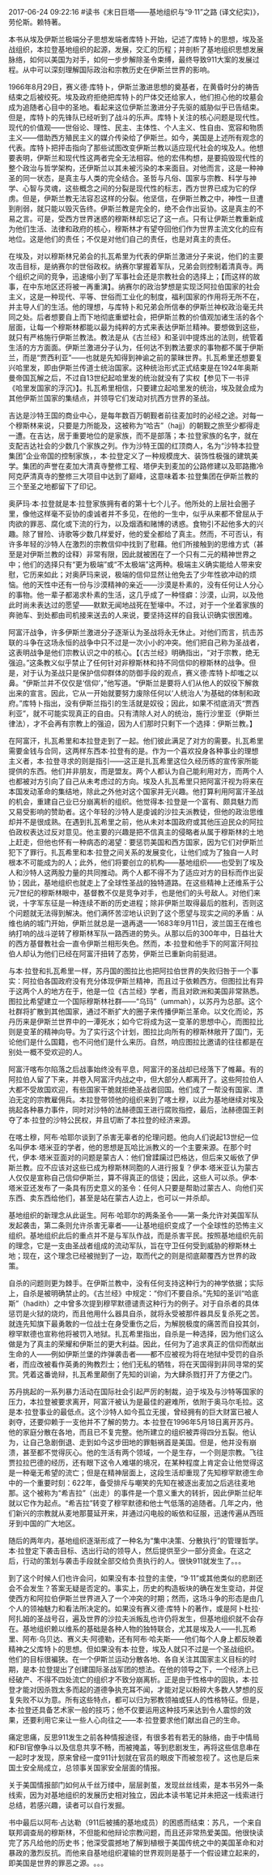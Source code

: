2017-06-24 09:22:16
#读书《末日巨塔——基地组织与“9·11”之路 (译文纪实)》，劳伦斯。赖特著。

本书从埃及伊斯兰极端分子思想发端者库特卜开始，记述了库特卜的思想，埃及圣战组织，本拉登基地组织的起源，发展，交汇的历程​；并剖析了基地组织思想发展脉络，如何以美国为对手，如何一步步解除圣令束缚，最终导致911大案的发展过程。从中可以深刻理解国际政治和宗教历史在伊斯兰世界的影响。

1966年8月29日，赛义德·库特卜，伊斯兰激进思想的奠基者，在黄昏时分的祷告结束之后被绞死。埃及政府拒绝把库特卜的尸体交还给家人，他们担心他的坟墓会成为追随者心目中的圣地。看起来这位伊斯兰激进分子先驱的威胁似乎已告结束。但是，库特卜的先锋队已经听到了战斗的乐声。​库特卜关注的核心问题是现代性。现代的价值观——世俗论、理性、民主、主体性、个人主义、性自由、宽容和物质主义——借助西方殖民主义的媒介传染给了伊斯兰。如今，美国是上述所有观念的代表。库特卜把抨击指向了那些试图改变伊斯兰教以适应现代社会的埃及人。他想要表明，伊斯兰和现代性这两者完全无法相容。他的宏伟构想，是要捣毁现代性的整个政治与哲学架构，还伊斯兰以其未被污染的本来面目。对他而言，这是一种神圣的同一状态，是真主与人类的完全结合。圣哲与凡俗、国家与宗教、科学与神学、心智与灵魂，这些概念之间的分裂是现代性的标志，西方世界已成为它的俘虏。但是，伊斯兰教无法容忍这样的分裂。他坚信，在伊斯兰教之中，神性一旦遭到削弱，就只能以毁灭告终。伊斯兰教是完全的，绝不会作出妥协。这是真主的不易之言。可是，受西方世界迷惑的穆斯林却忘记了这一点。只有让伊斯兰教重新成为他们生活、法律和政府的核心，穆斯林才有望夺回他们作为世界主流文化的应有地位。这是他们的责任；不仅是对他们自己的责任，也是对真主的责任。

在埃及，对以穆斯林兄弟会的扎瓦希里为代表的伊斯兰激进分子来说，他们的主要攻击目标，是纳赛尔的世俗政权。纳赛尔掌握着军队，兄弟会则控制着清真寺。两个组织之间的竞争，迅速缩小到了军事社会还是宗教社会的选择上；【而这样的故事，在中东地区还将被一再重演】。纳赛尔的政治梦想是实现泛阿拉伯国家的社会主义，这是一种现代、平等、世俗而工业化的制度，福利国家的作用将无所不在，并主导人们的生活。他的理想，与库特卜和兄弟会所信奉的伊斯兰神权政治毫无共同之处。后者想要自上而下地彻底重塑社会，把伊斯兰教的价值观加诸生活的各个层面，让每一个穆斯林都能以最为纯粹的方式来表达伊斯兰精神。要想做到这些，就只有严格施行伊斯兰教法。教法是从《古兰经》和圣训中提炼出的法则，统管着生活的方方面面。伊斯兰激进分子认为，任何达不到教法要求的事物都不属于伊斯兰，而是“贾西利亚”——也就是先知得到神谕之前的蒙昧世界。扎瓦希里还想要复兴哈里发，即由伊斯兰传道士统治国家。这种统治形式正式结束是在1924年奥斯曼帝国瓦解之后，不过自13世纪起哈里发的统治就没有了实权【参见下一书评《哈里发国家的浮沉》】。扎瓦希里相信，只要建立起哈里发的统治，埃及就会成为其他伊斯兰国家的集结点，并领导它们发动对抗西方世界的圣战。

吉达是沙特王国的商业中心，是每年数百万朝觐者前往麦加时的必经之途。对每一个穆斯林来说，只要是力所能及，这被称为“哈吉”（hajj）的朝觐之旅至少都得走一遭。在吉达，居于重要地位的是家族，而不是部落；本·拉登家族的名字，就在支配吉达社会的少数几个家族之列。​作为沙特王国的红顶商人，名为“沙特本拉登集团”企业帝国的控制家族，，本·拉登定义了一种规模庞大、装饰性极强的建筑美学。集团的声誉在麦加大清真寺整修工程、塔伊夫到麦加的公路修建以及耶路撒冷阿克萨清真寺的整修三大项目中达到了巅峰，这意味着本·拉登集团在伊斯兰教的三个至圣之地都留下了印记。

奥萨玛·本·拉登就是本·拉登家族拥有者的第十七个儿子。他所处的上层社会圈子里，像他这样毫不妥协的虔诚者并不多见，在他的一生中，似乎从来都不曾屈从于肉欲的罪恶、腐化或下流的行为，以及烟酒和赌博的诱惑。食物引不起他多大的兴趣。除了冒险、诗歌等少数几样爱好，他的爱全都给了真主。然而，不可否认，有许多年轻的沙特人在激烈的宗教信仰中找到了慰藉。他们所接触到的思维方式（甚至是对伊斯兰教的诠释）非常有限，因此就被困在了一个只有二元的精神世界之中；他们的选择只有“更为极端”或“不太极端”这两种。极端主义确实能给人带来安慰，它历来如此；对奥萨玛来说，极端的信仰显然让他免去了少年性欲冲动的烦恼。他的天性中还有一份与沙漠精神的亲近——沙漠是朴素的，没有任何让人分心的事物。他一辈子都渴求朴素的生活，这几乎成了一种怪癖：沙漠，山洞，以及他此时尚未表达过的愿望——默默无闻地战死在堑壕中。不过，对于一个坐着家族的奔驰车、到处都由司机接来送去的人来说，要坚持这样的自我认识确实很困难。​

​阿富汗战争，许多伊斯兰激进分子逐渐认为圣战将永无休止。对他们而言，抗击苏联的斗争在这场永恒的战争中只不过是一次小小的冲突。他们把自己称为圣战者，这表明战争是他们宗教认识之中的核心。【《古兰经》明确指出，“对于宗教，绝无强迫。”这条教义似乎禁止了任何针对非穆斯林和持不同信仰的穆斯林的战争。但是，对于认为圣战只是保护信仰群体的防御手段的观点，赛义德·库特卜却嗤之以鼻。“伊斯兰并不仅仅是‘信仰’，”他写道。“伊斯兰是要将人们从他人的奴役下解救出来的宣言。因此，它从一开始就要努力废除任何以‘人统治人’为基础的体制和政府。”库特卜指出，没有伊斯兰指引的生活就是奴役；因此，如果不彻底消灭“贾西利亚”，就不可能实现真正的自由。只有清除人对人的统治，施行沙里亚（伊斯兰律法），才不会再有宗教上的强迫，因为人们那时只剩下一个选择：伊斯兰教。】

在阿富汗，扎瓦希里和本拉登走到了一起。他们彼此满足了对方的需要。扎瓦希里需要金钱与合同，这两样东西本·拉登有的是。作为一个喜欢投身各种事业的理想主义者，本·拉登寻求的则是指引——这正是扎瓦希里这位久经历练的宣传家所能提供的东西。他们并非朋友，而是盟友。两个人都认为自己能利用对方，而两个人也都被对方引向了自己从未考虑过的方向。埃及人扎瓦希里只把阿富汗视为将来在本国发动革命的集结地，除此之外他对这个国家并无兴趣。他打算利用阿富汗圣战的机会，重建自己业已分崩离析的组织。他觉得本·拉登是一个富有、颇具魅力而又易受影响的赞助者。这个年轻的沙特人是虔诚的沙拉夫派教徒，但他的政治思维却并不是很成熟。在遇到扎瓦希里之前，他从未对本国政府或其他压迫民众的阿拉伯政权表达过反对意见。他主要的兴趣是把不信真主的侵略者从属于穆斯林的土地上赶走，但他也怀有一种病态的渴望：要惩罚美国和西方国家，因为它们对伊斯兰犯下了罪行。扎瓦希里和本·拉登之间关系的发展变化，让他们成为了独自一人时根本不可能成为的人；此外，他们将要创立的机构——基地组织——也受到了埃及人和沙特人这两股力量的共同推动。两个人都不得不为了适应对方的目标而作出妥协；因此，基地组织也就走上了全球性圣战的独特道路。在这些精神上还维系于公元7世纪的穆斯林眼中，基督教不仅是竞争对手，也是他们的头号敌人。对他们来说，十字军东征是一种连续不断的历史进程；除非伊斯兰取得最后的胜利，否则这个问题就无法得到解决。他们满怀苦涩地认识到了这个愿望与现实之间的矛盾：从维也纳的城门开始，伊斯兰就总是一退再退——1683年9月11日，波兰国王在维也纳打响的战斗逆转了穆斯林军队一路西进的势头。从那以后的300年中，日益壮大的西方基督教社会一直令伊斯兰相形失色。然而，本·拉登和他手下的阿富汗阿拉伯人却认为他们已经在阿富汗扭转了态势，伊斯兰已重新向前挺进。

与本·拉登和扎瓦希里一样，苏丹国的图拉比也把阿拉伯世界的失败归咎于一个事实：阿拉伯各国政府没有充分体现伊斯兰精神，而且过于依赖西方。但图拉比有异于这两个人的地方在于，他是一位《古兰经》学者，而且对欧洲和美国非常熟悉。图拉比希望建立一个国际穆斯林社群——“乌玛”（ummah），以苏丹为总部。这个社群将扩散到其他国家，通过不断扩大的圈子来传播伊斯兰革命。以文化而论，苏丹历来是伊斯兰世界中的一潭死水；如今它将成为这一变革的思想中心，而图拉比则是变革的精神向导。为了实行这个计划，图拉比向所有的穆斯林敞开了国门，无论他们是什么国籍，也不问他们是什么来历。自然，响应图拉比邀请的往往都是在别处一概不受欢迎的人。

​阿富汗喀布尔陷落之后战事始终没有平息，阿富汗的圣战却已经落下了帷幕。有的阿拉伯人留了下来，并卷入阿富汗内战之中，但大部分人都离开了。这些阿拉伯人大都不受故国欢迎，有些国家干脆就拒绝圣战者回国。他们成了一帮没有国家、漂泊无定的宗教雇佣兵。本拉登带领他的组织来到了喀土穆，以此为基地继续对埃及挑起各种暴力事件，同时对沙特的法赫德国王进行腐败指控，最后，法赫德国王剥夺了本·拉登的沙特公民权，并且切断了本拉登的经济来源。

在喀土穆，阿布·哈耶尔谈到了杀害无辜者的伦理问题。他向人们说起13世纪一位名叫伊本·塔米亚的学者，他的思想是瓦哈比派教义的一个主要来源。在那个时代，伊本·塔米亚面对的问题是蒙古人：他们曾蹂躏过巴格达，但后来又皈依了伊斯兰教。应不应该对这些已成为穆斯林同胞的人进行报复？伊本·塔米亚认为蒙古人仅仅是宣称自己信仰伊斯兰，算不得真正的信徒；因此，这些人可以杀。伊本·塔米亚还发布了一条具有历史意义的圣令：任何人只要是帮助过蒙古人、向他们买东西、卖东西给他们，甚至是站在蒙古人边上，也可以一并杀却。

基地组织的新理念从此诞生。阿布·哈耶尔的两条圣令——第一条允许对美国军队发起袭击，第二条则允许杀害无辜者——让基地组织变成了一个全球性的恐怖主义组织。基地组织此后的重点并不是与军队作战，而是杀害平民。按照基地组织先前的理念，它是一支由圣战者组成的流动军队，旨在守卫任何受到威胁的穆斯林土地；现在，这个理念已经被抛到了一边，取而代之的则是彻底颠覆西方世界的政策。

自杀的问题则更为棘手。在伊斯兰教中，没有任何支持这种行为的神学依据；实际上，自杀是被明确禁止的。《古兰经》中规定：“你们不要自杀。”先知的圣训“哈底斯”（hadith）之中曾多次提到穆罕默德谴责这种行为的例子。对于自杀者的具体惩罚是火狱的烧灼，而且他用什么器具自杀，就将永受被那件器具反复杀死之苦。就连先知旗下最勇敢的一位战士在身受重伤之后，为解脱极度的痛苦而自投其剑，穆罕默德也宣称他将被罚入地狱。扎瓦希里指出，自杀是一种选择，因为他们这么做是为了真主的荣耀和伊斯兰的更大利益。因此，任何为了追求真正的信仰而献出生命的人——例如伊斯兰堡的炸弹袭击者——都不应被视为将在地狱中受罚的自杀者，而应改被看作英勇的殉教烈士；他们无私的牺牲，将在天国得到非同寻常的奖赏。凭着这番诡辩，扎瓦希里颠倒了先知的训谕，为大肆杀戮打开了方便之门。

苏丹挑起的一系列暴力活动​在国际社会引起严厉的制裁，迫于埃及与沙特等国家的压力，本拉登被要求离开，阿富汗被认为是最佳的避难所，依附于奥马尔毛拉。这是本·拉登事业的最低点。这个沙特人如今孤立无援，曾经拥有的巨大财富已被人剥夺，还要仰赖于一支他并不了解的势力。本·拉登在1996年5月18日离开苏丹。他的家庭分散在各地，而且已不复完整。他所建立的组织被弄得四分五裂。他认为，让自己急剧倒退、走到如今这步田地的罪魁祸首是美国。但是，他并没有崩溃，甚至都不觉得灰心。他的生活有两个领域，一个是生存，一个则是宗教。飞往贾拉拉巴德的经历，还有眼下这令人难堪的境况，在某种程度上肯定会让他觉得这是一种毫无希望的流亡；但是在精神层面上，这段生活却重现了先知穆罕默德生命中的一个重要时刻：622年，备受排斥与嘲笑的先知在被逐出麦加之后逃往麦地那。这个被称为“希吉拉”（出走）的事件是一个意义重大的转折，因此伊斯兰纪年就以它作为起点。“希吉拉”转变了穆罕默德和他士气低落的追随者。几年之内，他们新兴的宗教就从麦地那蔓延开来，并通过闪电般的皈依和征服，迅速传遍从西班牙到中国的广大地区。

随后的两年内，基地组织逐渐形成了一种名为“集中决策、分散执行”的管理哲学。本·拉登定下袭击目标、选出行动的领导人，然后提供至少一部分资金。在这之后，行动的策划与袭击手段就全部交给负责执行的人。​很快911就发生了。。。

到了这个时候人们也许会问，如果没有本·拉登的主使，“9·11”或其他类似的悲剧还会不会发生？答案无疑是否定的。事实上，历史的构造板块的确在发生变动，并促使西方和阿拉伯伊斯兰世界进入了一个冲突的时期；然而，这场斗争的形态是由几个人的领袖魅力和看法所决定的。如果没有赛义德·库特卜的著作，或是阿卜杜拉·阿扎姆的圣战号召，遍及世界的沙拉夫派叛乱也许仍将发生，但基地组织就不会存在。基地组织赖以维系的基础是各种人物的独特联合，尤其是埃及人——扎瓦希里、阿布·乌贝达、赛义夫·阿德勒，还有阿布·哈夫斯——他们每个人身上都反映着精神之父库特卜的思想。但如果没有本·拉登，埃及人就只不过是一个圣战组织。他们的目标很褊狭。在一个伊斯兰运动分散各地、各自关注其国家主义目标的时期，是本·拉登提出了创建国际圣战军团的想法。在他的领导之下，一个经济上已经破产、不得不四处流亡的组织才不致分崩离析。正是由于性格中的固执，本·拉登才能对因杀戮太多而起的道德争执充耳不闻，才能对足以粉碎大多数人梦想的反复失败不以为意。所有这些特点，都可以归为邪教领袖或狂人的性格特征。但是，本·拉登还具备艺术家一般的技巧；他不仅要运用这种技巧来达到令人震惊的效果，还要利用它来让一些人心向往之——本·拉登要求他们献出自己的生命。​

痛定思痛，反思911发生之前各种情报途径，有很多若有若无的脉络，由于中情局和FBI官僚争斗以及信息共享不畅，而被掩盖，等到悲剧发生，再将这些信息串在一起时才发现，原来曾经一度911计划就在官员的眼皮下而被忽视了。这也是后来国土安全局成立，总领事关国家安全层面的情报。

关于美国情报部门如何从千丝万缕中，层层剥茧，发现丝丝线索，是本书另外一条线索，因为对基地组织的发展历史相对独立，因此本读书笔记并未把这一线索进行总结，若感兴趣，读者可以自行发掘。​

书中最后以阿布·占达勒（911后被捕的基地成员）的困惑而结束：苏凡，一个来自联邦调查局的穆斯林，不但能和他辩论宗教问题，而且还非常热爱美国。他很快读完了苏凡给他的历史书；他深受震撼地了解到植根于美国传统之中的美国革命和对暴政的激烈反抗。而他来自基地组织灌输的世界观则是基于一个假设建立起来的，即美国是世界的罪恶之源。​。。。